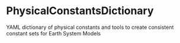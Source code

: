 # PhysicalConstantsDictionary
YAML dictionary of physical constants and tools to create consistent constant sets for Earth System Models
